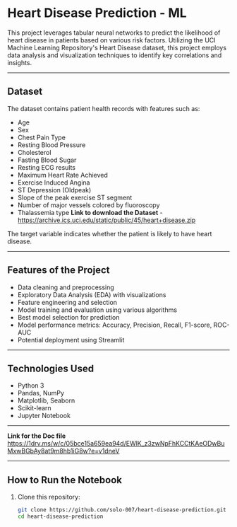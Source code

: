# Heart Disease Prediction - ML
 This project leverages tabular neural networks to predict the likelihood of heart disease in patients based on various risk factors. Utilizing the UCI Machine Learning Repository's Heart Disease dataset, this project employs data analysis and visualization techniques to identify key correlations and insights.

---

## Dataset
The dataset contains patient health records with features such as:
- Age
- Sex
- Chest Pain Type
- Resting Blood Pressure
- Cholesterol
- Fasting Blood Sugar
- Resting ECG results
- Maximum Heart Rate Achieved
- Exercise Induced Angina
- ST Depression (Oldpeak)
- Slope of the peak exercise ST segment
- Number of major vessels colored by fluoroscopy
- Thalassemia type
**Link to download the Dataset** - https://archive.ics.uci.edu/static/public/45/heart+disease.zip

The target variable indicates whether the patient is likely to have heart disease.

---

## Features of the Project
- Data cleaning and preprocessing
- Exploratory Data Analysis (EDA) with visualizations
- Feature engineering and selection
- Model training and evaluation using various algorithms
- Best model selection for prediction
- Model performance metrics: Accuracy, Precision, Recall, F1-score, ROC-AUC
- Potential deployment using Streamlit

---

## Technologies Used
- Python 3
- Pandas, NumPy
- Matplotlib, Seaborn
- Scikit-learn
- Jupyter Notebook

---

**Link for the Doc file** https://1drv.ms/w/c/05bce15a659ea94d/EWlK_z3zwNpFhKCCtKAeODwBuMxwBGbAy8at9m8hb1iG8w?e=v1dneV

---
## How to Run the Notebook
1. Clone this repository:
   ```bash
   git clone https://github.com/solo-007/heart-disease-prediction.git
   cd heart-disease-prediction
